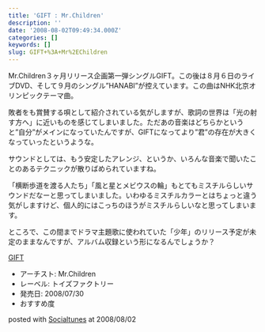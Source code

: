 ```yaml
---
title: 'GIFT : Mr.Children'
description: ''
date: '2008-08-02T09:49:34.000Z'
categories: []
keywords: []
slug: GIFT+%3A+Mr%2EChildren
---
```

Mr.Children３ヶ月リリース企画第一弾シングルGIFT。この後は８月６日のライブDVD、そして９月のシングル”HANABI”が控えています。この曲はNHK北京オリンピックテーマ曲。

敗者をも賞賛する唄として紹介されている気がしますが、歌詞の世界は「光の射す方へ」に近いものを感じてしまいました。ただあの音楽はどちらかというと”自分”がメインになっていたんですが、GIFTになってより”君”の存在が大きくなっていったというような。

サウンドとしては、もう安定したアレンジ、というか、いろんな音楽で聞いたことのあるテクニックが散りばめられていますね。

「横断歩道を渡る人たち」「風と星とメビウスの輪」もとてもミスチルらしいサウンドだなーと思ってしまいました。いわゆるミスチルカラーとはちょっと違う気がしますけど、個人的にはこっちのほうがミスチルらしいなと思ってしまいます。

ところで、この間までドラマ主題歌に使われていた「少年」のリリース予定が未定のままなんですが、アルバム収録という形になるんでしょうか？

[GIFT](http://www.amazon.co.jp/exec/obidos/ASIN/B001AXVWZ8/qli-22/ref=nosim "GIFT")

*   アーチスト: Mr.Children
*   レーベル: トイズファクトリー
*   発売日: 2008/07/30
*   おすすめ度

posted with [Socialtunes](http://socialtunes.net) at 2008/08/02